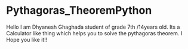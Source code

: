 # Pythagoras_TheoremPython
Hello I am Dhyanesh Ghaghada student of grade 7th /14years old. Its a Calculator like thing which helps you to solve the pythagoras theorem. I Hope you like it!!

